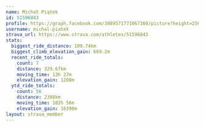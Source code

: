 ```yaml
---
name: Michał Piątek
id: 51596843
profile: https://graph.facebook.com/3089571771067360/picture?height=256&width=256
username: michal-piatek
strava_url: https://www.strava.com/athletes/51596843
stats:
  biggest_ride_distance: 109.74km
  biggest_climb_elevation_gain: 669.2m
  recent_ride_totals:
    count: 7
    distance: 329.67km
    moving_time: 13h 27m
    elevation_gain: 1208m
  ytd_ride_totals:
    count: 56
    distance: 2308km
    moving_time: 102h 56m
    elevation_gain: 16398m
layout: strava_member
--- 
```

